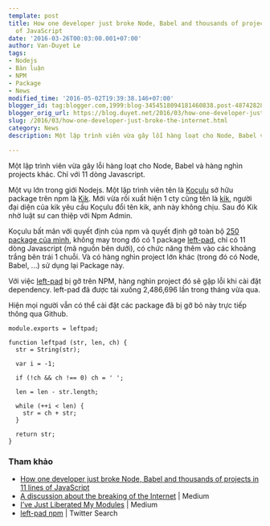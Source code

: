 ```yaml
---
template: post
title: How one developer just broke Node, Babel and thousands of projects in 11 lines
  of JavaScript
date: '2016-03-26T00:03:00.001+07:00'
author: Van-Duyet Le
tags:
- Nodejs
- Bàn luận
- NPM
- Package
- News
modified_time: '2016-05-02T19:39:38.146+07:00'
blogger_id: tag:blogger.com,1999:blog-3454518094181460838.post-4874282820759264251
blogger_orig_url: https://blog.duyet.net/2016/03/how-one-developer-just-broke-the-internet.html
slug: /2016/03/how-one-developer-just-broke-the-internet.html
category: News
description: Một lập trình viên vừa gây lỗi hàng loạt cho Node, Babel và hàng nghìn projects khác. Chỉ với 11 dòng Javascript.

---
```


Một lập trình viên vừa gây lỗi hàng loạt cho Node, Babel và hàng nghìn projects khác. Chỉ với 11 dòng Javascript.

Một vụ lớn trong giới Nodejs. Một lập trình viên tên là [Koçulu](https://github.com/azer) sở hữu package trên npm là [Kik](https://github.com/starters/kik).
Mới vừa rồi xuất hiện 1 cty cũng tên là [kik](https://www.kik.com/), người đại diện của kik yêu cầu Koçulu đổi tên kik, anh này không chịu. Sau đó Kik nhờ luật sư can thiệp với Npm Admin.

Koçulu bất mãn với quyết định của npm và quyết định gỡ toàn bộ [250 package của mình](https://ahihi.club/kXEkHL), không may trong đó có 1 package [left-pad](https://github.com/azer/left-pad), chỉ có 11 dòng Javascript (mã nguồn bên dưới), có chức năng thêm vào các khoảng trắng bên trái 1 chuỗi. Và có hàng nghìn project lớn khác (trong đó có Node, Babel, ...) sử dụng lại Package này.

Với việc [left-pad](https://github.com/azer/left-pad) bị gỡ trên NPM, hàng nghìn project đó sẽ gặp lỗi khi cài đặt dependency. left-pad đã được tải xuống 2,486,696 lần trong tháng vừa qua.

Hiện mọi người vẫn có thể cài đặt các package đã bị gỡ bỏ này trực tiếp thông qua Github.

```
module.exports = leftpad;

function leftpad (str, len, ch) {
  str = String(str);

  var i = -1;

  if (!ch && ch !== 0) ch = ' ';

  len = len - str.length;

  while (++i < len) {
    str = ch + str;
  }

  return str;
}
```

### Tham khảo ###

- [How one developer just broke Node, Babel and thousands of projects in 11 lines of JavaScript](http://www.theregister.co.uk/2016/03/23/npm_left_pad_chaos/)
- [A discussion about the breaking of the Internet](https://medium.com/@mproberts/a-discussion-about-the-breaking-of-the-internet-3d4d2a83aa4d#.baitcblji) | Medium
- [I’ve Just Liberated My Modules](https://medium.com/@azerbike/i-ve-just-liberated-my-modules-9045c06be67c#.l27mzwavf) | Medium
- [left-pad npm](https://twitter.com/search?f=tweets&amp;vertical=default&amp;q=left-pad%20npm&amp;src=typd) | Twitter Search

